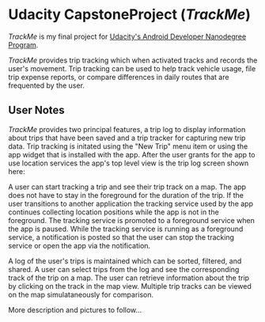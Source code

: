 # Udacity CapstoneProject (*TrackMe*)
*TrackMe* is my final project for [Udacity's Android Developer Nanodegree Program](https://www.udacity.com/course/android-developer-nanodegree-by-google--nd801 ).

*TrackMe* provides trip tracking which when activated tracks and records the user's movement. Trip tracking can be used to
help track vehicle usage, file trip expense reports, or compare differences in daily routes that are frequented by the user.

## User Notes
*TrackMe* provides two principal features, a trip log to display information about trips that have been saved and a trip tracker for capturing new trip data. Trip tracking is initated using the "New Trip" menu item or using the app widget that is installed with the app. After the user grants for the app to use location services the app's top level view is the trip log screen shown here:



A user can start tracking a trip and see their trip track on a map. The app does not have to stay in the foreground for the
duration of the trip. If the user transitions to another application the tracking service used by the app continues collecting
location positions while the app is not in the foreground. The tracking service is promoted to a foreground service when 
the app is paused. While the tracking service is running as a foreground service, a notification is posted so that the 
user can stop the tracking service or open the app via the notification.

A log of the user's trips is maintained which can be sorted, filtered, and shared.  A user can select trips from the log and 
see the corresponding track of the trip on a map. The user can retrieve information about the trip by clicking on the track 
in the map view.  Multiple trip tracks can be viewed on the map simulataneously for comparison.

More description and pictures to follow...


